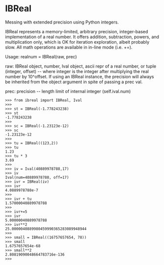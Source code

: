 # IBReal
Messing with extended precision using Python integers.

IBReal represents a memory-limited, arbitrary precision, integer-based implementation of a real number.
It offers addition, subtraction, powers, and multiplication only, which is OK for iteration exploration, albeit
probably slow. All math operations are available in in-line mode (i.e. +=).

Usage:
realnum = IBReal(raw, prec)

raw: IBReal object, number, Ival object, ascii repr of a real number, or tuple (integer, offset) -- where integer 
     is the integer after multiplying the real number by 10^offset. If using an IBReal instance, the precision
     will always be inherited from the object argument in spite of passing a prec val.

prec: precision -- length limit of internal integer (self.ival.num)


    >>> from ibreal import IBReal, Ival
    >>>
    >>> st = IBReal(-1.778243238)
    >>> st
    -1.778243238
    >>> 
    >>> sc = IBReal(-1.23123e-12)
    >>> sc
    -1.23123e-12
    >>>
    >>> tu = IBReal((123,2))
    >>> tu
    1.23
    >>> tu * 3
    3.69
    >>> 
    >>> iv = Ival(40889978788,17)
    >>> iv
    Ival(num=40889978788, off=17)
    >>> ivr = IBReal(iv)
    >>> ivr
    4.0889978788e-7
    >>> 
    >>> ivr + tu
    1.57000040889978788
    >>> 
    >>> ivr+=5
    >>> ivr
    5.00000040889978788
    >>> ivr**2
    25.0000040889980459990365283089948944
    >>>
    >>> small = IBReal((16757657654, 78))
    >>> small
    1.6757657654e-68
    >>> small**2
    2.80819090048664783716e-136
    >>>
